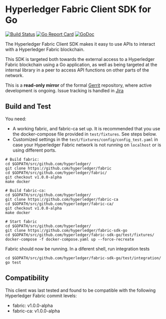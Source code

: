 # Hyperledger Fabric Client SDK for Go
[![Build Status](https://jenkins.hyperledger.org/buildStatus/icon?job=fabric-sdk-go-tests-merge-x86_64)](https://jenkins.hyperledger.org/job/fabric-sdk-go-tests-merge-x86_64)
[![Go Report Card](https://goreportcard.com/badge/github.com/hyperledger/fabric-sdk-go)](https://goreportcard.com/report/github.com/hyperledger/fabric-sdk-go)
[![GoDoc](https://godoc.org/github.com/hyperledger/fabric-sdk-go?status.svg)](https://godoc.org/github.com/hyperledger/fabric-sdk-go)

The Hyperledger Fabric Client SDK makes it easy to use APIs to interact with a Hyperledger Fabric blockchain.

This SDK is targeted both towards the external access to a Hyperledger Fabric blockchain using a Go application, as well as being targeted at the internal library in a peer to access API functions on other parts of the network.

This is a **read-only mirror** of the formal [Gerrit](https://gerrit.hyperledger.org/r/#/admin/projects/fabric-sdk-go)
repository, where active development is ongoing. Issue tracking is handled in [Jira](https://jira.hyperledger.org/secure/RapidBoard.jspa?projectKey=FAB&rapidView=7&view=planning)

## Build and Test

You need:
- A working fabric, and fabric-ca set up. It is recommended that you use the docker-compose file provided in `test/fixtures`. See steps below.
- Customized settings in the `test/fixtures/config/config_test.yaml` in case your Hyperledger Fabric network is not running on `localhost` or is using different ports.
```
# Build fabric:
cd $GOPATH/src/github.com/hyperledger/
git clone https://github.com/hyperledger/fabric
cd $GOPATH/src/github.com/hyperledger/fabric/
git checkout v1.0.0-alpha
make docker

# Build fabric-ca:
cd $GOPATH/src/github.com/hyperledger/
git clone https://github.com/hyperledger/fabric-ca
cd $GOPATH/src/github.com/hyperledger/fabric-ca/
git checkout v1.0.0-alpha
make docker

# Start fabric
cd $GOPATH/src/github.com/hyperledger/
git clone https://github.com/hyperledger/fabric-sdk-go
cd $GOPATH/src/github.com/hyperledger/fabric-sdk-go/test/fixtures/
docker-compose -f docker-compose.yaml up --force-recreate
```

Fabric should now be running. In a diferent shell, run integration tests
```
cd $GOPATH/src/github.com/hyperledger/fabric-sdk-go/test/integration/
go test
```

## Compatibility

This client was last tested and found to be compatible with the following Hyperledger Fabric commit levels:
- fabric: v1.0.0-alpha
- fabric-ca: v1.0.0-alpha
